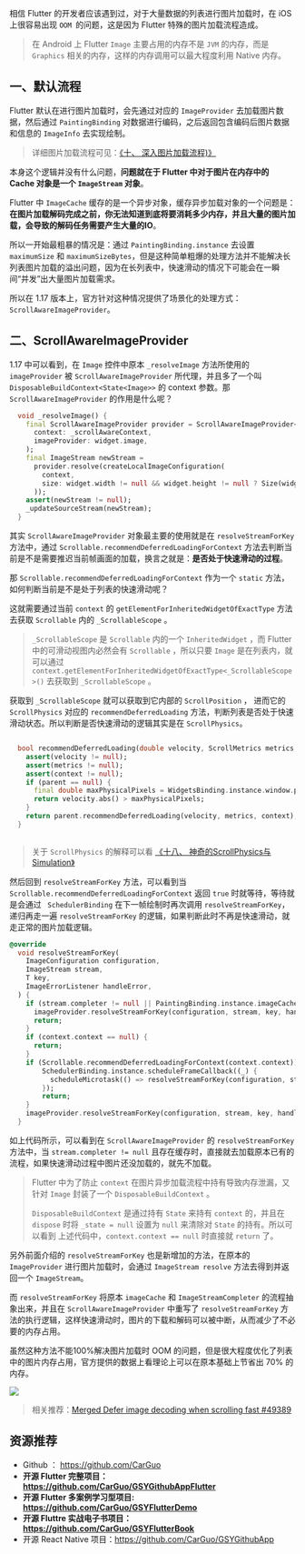 相信 Flutter 的开发者应该遇到过，对于大量数据的列表进行图片加载时，在 iOS 上很容易出现 `OOM `的问题，这是因为 Flutter 特殊的图片加载流程造成。

> 在 Android 上 Flutter `Image` 主要占用的内存不是 `JVM` 的内存，而是 `Graphics` 相关的内存，这样的内存调用可以最大程度利用 Native 内存。

## 一、默认流程

Flutter 默认在进行图片加载时，会先通过对应的 `ImageProvider` 去加载图片数据，然后通过 `PaintingBinding` 对数据进行编码，之后返回包含编码后图片数据和信息的 `ImageInfo` 去实现绘制。

> 详细图片加载流程可见：[《十、 深入图片加载流程)》](https://mp.weixin.qq.com/s/0sEBzLxXrYSswKolxxJePA)


本身这个逻辑并没有什么问题，**问题就在于 Flutter 中对于图片在内存中的 Cache 对象是一个 `ImageStream` 对象**。

Flutter 中 `ImageCache` 缓存的是一个异步对象，缓存异步加载对象的一个问题是：**在图片加载解码完成之前，你无法知道到底将要消耗多少内存，并且大量的图片加载，会导致的解码任务需要产生大量的IO**。

所以一开始最粗暴的情况是：通过 `PaintingBinding.instance` 去设置 `maximumSize` 和 `maximumSizeBytes`，但是这种简单粗爆的处理方法并不能解决长列表图片加载的溢出问题，因为在长列表中，快速滑动的情况下可能会在一瞬间“并发”出大量图片加载需求。


所以在 1.17 版本上，官方针对这种情况提供了场景化的处理方式： `ScrollAwareImageProvider`。


## 二、ScrollAwareImageProvider

1.17 中可以看到，在 `Image` 控件中原本 `_resolveImage` 方法所使用的 `imageProvider` 被 `ScrollAwareImageProvider` 所代理，并且多了一个叫 `DisposableBuildContext<State<Image>>` 的 context 参数。那 `ScrollAwareImageProvider` 的作用是什么呢？ 

```dart
  void _resolveImage() {
    final ScrollAwareImageProvider provider = ScrollAwareImageProvider<dynamic>(
      context: _scrollAwareContext,
      imageProvider: widget.image,
    );
    final ImageStream newStream =
      provider.resolve(createLocalImageConfiguration(
        context,
        size: widget.width != null && widget.height != null ? Size(widget.width, widget.height) : null,
      ));
    assert(newStream != null);
    _updateSourceStream(newStream);
  }
```

其实 `ScrollAwareImageProvider` 对象最主要的使用就是在  `resolveStreamForKey` 方法中，通过 `Scrollable.recommendDeferredLoadingForContext` 方法去判断当前是不是需要推迟当前帧画面的加载，换言之就是：**是否处于快速滑动的过程**。

那 `Scrollable.recommendDeferredLoadingForContext` 作为一个 `static` 方法，如何判断当前是不是处于列表的快速滑动呢？

这就需要通过当前 `context`  的 `getElementForInheritedWidgetOfExactType` 方法去获取 `Scrollable` 内的 `_ScrollableScope` 。 

> `_ScrollableScope` 是  `Scrollable`  内的一个 `InheritedWidget` ，而 Flutter 中的可滑动视图内必然会有 `Scrollable` ，所以只要 `Image` 是在列表内，就可以通过 ` context.getElementForInheritedWidgetOfExactType<_ScrollableScope>()` 去获取到 `_ScrollableScope` 。


获取到 `_ScrollableScope` 就可以获取到它内部的 `ScrollPosition` ， 进而它的 `ScrollPhysics` 对应的 `recommendDeferredLoading` 方法，判断列表是否处于快速滑动状态。所以判断是否快速滑动的逻辑其实是在 `ScrollPhysics`。 

```dart

  bool recommendDeferredLoading(double velocity, ScrollMetrics metrics, BuildContext context) {
    assert(velocity != null);
    assert(metrics != null);
    assert(context != null);
    if (parent == null) {
      final double maxPhysicalPixels = WidgetsBinding.instance.window.physicalSize.longestSide;
      return velocity.abs() > maxPhysicalPixels;
    }
    return parent.recommendDeferredLoading(velocity, metrics, context);
  }
  
```

> 关于 `ScrollPhysics` 的解释可以看 [《十八、 神奇的ScrollPhysics与Simulation》](https://mp.weixin.qq.com/s/Q1uwIb87gKB3gC9ZxSmYng)


然后回到 `resolveStreamForKey` 方法，可以看到当 `Scrollable.recommendDeferredLoadingForContext` 返回 `true` 时就等待，等待就是会通过 ` SchedulerBinding` 在下一帧绘制时再次调用 `resolveStreamForKey`， 递归再走一遍 `resolveStreamForKey` 的逻辑，如果判断此时不再是快速滑动，就走正常的图片加载逻辑。 


```dart
@override
  void resolveStreamForKey(
    ImageConfiguration configuration,
    ImageStream stream,
    T key,
    ImageErrorListener handleError,
  ) {
    if (stream.completer != null || PaintingBinding.instance.imageCache.containsKey(key)) {
      imageProvider.resolveStreamForKey(configuration, stream, key, handleError);
      return;
    }
    if (context.context == null) {
      return;
    }
    if (Scrollable.recommendDeferredLoadingForContext(context.context)) {
        SchedulerBinding.instance.scheduleFrameCallback((_) {
          scheduleMicrotask(() => resolveStreamForKey(configuration, stream, key, handleError));
        });
        return;
    }
    imageProvider.resolveStreamForKey(configuration, stream, key, handleError);
  }
```


如上代码所示，可以看到在 `ScrollAwareImageProvider` 的 `resolveStreamForKey` 方法中，当 `stream.completer != null` 且存在缓存时，直接就去加载原本已有的流程，如果快速滑动过程中图片还没加载的，就先不加载。


> Flutter 中为了防止 `context` 在图片异步加载流程中持有导致内存泄漏，又针对 `Image` 封装了一个 `DisposableBuildContext` 。
>
> `DisposableBuildContext`  是通过持有 `State` 来持有 `context` 的，并且在 `dispose` 时将 `_state = null` 设置为 `null` 来清除对 `State` 的持有。所以可以看到 上述代码中，`context.context == null` 时直接就 `return` 了。


另外前面介绍的 `resolveStreamForKey` 也是新增加的方法，在原本的 `ImageProvider` 进行图片加载时，会通过 `ImageStream resolve` 方法去得到并返回一个  `ImageStream`。

而 `resolveStreamForKey` 将原本 `imageCache` 和 `ImageStreamCompleter` 的流程抽象出来，并且在 `ScrollAwareImageProvider` 中重写了 `resolveStreamForKey` 方法的执行逻辑，这样快速滑动时，图片的下载和解码可以被中断，从而减少了不必要的内存占用。

虽然这种方法不能100%解决图片加载时 OOM 的问题，但是很大程度优化了列表中的图片内存占用，官方提供的数据上看理论上可以在原本基础上节省出 70% 的内存。

![](http://img.cdn.guoshuyu.cn/20200805_Flutter-Image+1_17/image1)

> 相关推荐：[Merged Defer image decoding when scrolling fast #49389](https://github.com/flutter/flutter/pull/49389/files#diff-5de603a8009bb4e46fc0553915af4277R7)



## 资源推荐

* Github ： https://github.com/CarGuo
* **开源 Flutter 完整项目：https://github.com/CarGuo/GSYGithubAppFlutter**
* **开源 Flutter 多案例学习型项目: https://github.com/CarGuo/GSYFlutterDemo**
* **开源 Fluttre 实战电子书项目：https://github.com/CarGuo/GSYFlutterBook**
* 开源 React Native 项目：https://github.com/CarGuo/GSYGithubApp